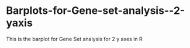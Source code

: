 # Barplots-for-Gene-set-analysis--2-yaxis
This is the barplot for Gene Set analysis for 2 y axes in R
